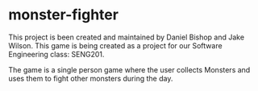 # monster-fighter

This project is been created and maintained by Daniel Bishop and Jake Wilson. 
This game is being created as a project for our Software Engineering class: SENG201.

The game is a single person game where the user collects Monsters and uses them to fight other monsters during the day.